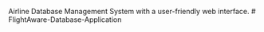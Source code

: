 Airline Database Management System with a user-friendly web interface. # FlightAware-Database-Application

